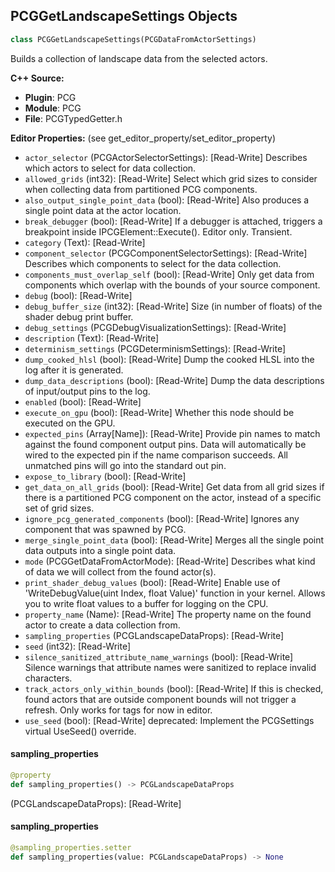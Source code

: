 ## PCGGetLandscapeSettings Objects

```python
class PCGGetLandscapeSettings(PCGDataFromActorSettings)
```

Builds a collection of landscape data from the selected actors.

**C++ Source:**

- **Plugin**: PCG
- **Module**: PCG
- **File**: PCGTypedGetter.h

**Editor Properties:** (see get_editor_property/set_editor_property)

- ``actor_selector`` (PCGActorSelectorSettings):  [Read-Write] Describes which actors to select for data collection.
- ``allowed_grids`` (int32):  [Read-Write] Select which grid sizes to consider when collecting data from partitioned PCG components.
- ``also_output_single_point_data`` (bool):  [Read-Write] Also produces a single point data at the actor location.
- ``break_debugger`` (bool):  [Read-Write] If a debugger is attached, triggers a breakpoint inside IPCGElement::Execute(). Editor only. Transient.
- ``category`` (Text):  [Read-Write]
- ``component_selector`` (PCGComponentSelectorSettings):  [Read-Write] Describes which components to select for the data collection.
- ``components_must_overlap_self`` (bool):  [Read-Write] Only get data from components which overlap with the bounds of your source component.
- ``debug`` (bool):  [Read-Write]
- ``debug_buffer_size`` (int32):  [Read-Write] Size (in number of floats) of the shader debug print buffer.
- ``debug_settings`` (PCGDebugVisualizationSettings):  [Read-Write]
- ``description`` (Text):  [Read-Write]
- ``determinism_settings`` (PCGDeterminismSettings):  [Read-Write]
- ``dump_cooked_hlsl`` (bool):  [Read-Write] Dump the cooked HLSL into the log after it is generated.
- ``dump_data_descriptions`` (bool):  [Read-Write] Dump the data descriptions of input/output pins to the log.
- ``enabled`` (bool):  [Read-Write]
- ``execute_on_gpu`` (bool):  [Read-Write] Whether this node should be executed on the GPU.
- ``expected_pins`` (Array[Name]):  [Read-Write] Provide pin names to match against the found component output pins. Data will automatically be wired to the expected pin if the name comparison succeeds. All unmatched pins will go into the standard out pin.
- ``expose_to_library`` (bool):  [Read-Write]
- ``get_data_on_all_grids`` (bool):  [Read-Write] Get data from all grid sizes if there is a partitioned PCG component on the actor, instead of a specific set of grid sizes.
- ``ignore_pcg_generated_components`` (bool):  [Read-Write] Ignores any component that was spawned by PCG.
- ``merge_single_point_data`` (bool):  [Read-Write] Merges all the single point data outputs into a single point data.
- ``mode`` (PCGGetDataFromActorMode):  [Read-Write] Describes what kind of data we will collect from the found actor(s).
- ``print_shader_debug_values`` (bool):  [Read-Write] Enable use of 'WriteDebugValue(uint Index, float Value)' function in your kernel. Allows you to write float values to a buffer for logging on the CPU.
- ``property_name`` (Name):  [Read-Write] The property name on the found actor to create a data collection from.
- ``sampling_properties`` (PCGLandscapeDataProps):  [Read-Write]
- ``seed`` (int32):  [Read-Write]
- ``silence_sanitized_attribute_name_warnings`` (bool):  [Read-Write] Silence warnings that attribute names were sanitized to replace invalid characters.
- ``track_actors_only_within_bounds`` (bool):  [Read-Write] If this is checked, found actors that are outside component bounds will not trigger a refresh. Only works for tags for now in editor.
- ``use_seed`` (bool):  [Read-Write]
  deprecated: Implement the PCGSettings virtual UseSeed() override.

<a id="unreal.PCGGetLandscapeSettings.sampling_properties"></a>

#### sampling_properties

```python
@property
def sampling_properties() -> PCGLandscapeDataProps
```

(PCGLandscapeDataProps):  [Read-Write]

<a id="unreal.PCGGetLandscapeSettings.sampling_properties"></a>

#### sampling_properties

```python
@sampling_properties.setter
def sampling_properties(value: PCGLandscapeDataProps) -> None
```

<a id="unreal.PCGGetSplineSettings"></a>